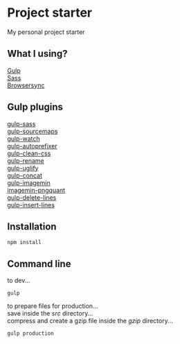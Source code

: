 # Project starter

My personal project starter


## What I using?

[Gulp](http://gulpjs.com)<br />
[Sass](http://sass-lang.com)<br />
[Browsersync](https://www.browsersync.io)<br />


## Gulp plugins

[gulp-sass](https://www.npmjs.com/package/gulp-sass)<br />
[gulp-sourcemaps](https://www.npmjs.com/package/gulp-sourcemaps)<br />
[gulp-watch](https://www.npmjs.com/package/gulp-watch)<br />
[gulp-autoprefixer](https://www.npmjs.com/package/gulp-autoprefixer)<br />
[gulp-clean-css](https://www.npmjs.com/package/gulp-clean-css)<br />
[gulp-rename](https://www.npmjs.com/package/gulp-rename)<br />
[gulp-uglify](https://www.npmjs.com/package/gulp-uglify)<br />
[gulp-concat](https://www.npmjs.com/package/gulp-concat)<br />
[gulp-imagemin](https://www.npmjs.com/package/gulp-imagemin)<br />
[imagemin-pngquant](https://www.npmjs.com/package/imagemin-pngquant)<br />
[gulp-delete-lines](https://www.npmjs.com/package/gulp-delete-lines)<br />
[gulp-insert-lines](https://www.npmjs.com/package/gulp-insert-lines)<br />


## Installation

```
npm install
```

## Command line

to dev...

```
gulp
``` 

to prepare files for production...<br />
save inside the *src* directory...<br />
compress and create a gzip file inside the *gzip* directory...<br />

```
gulp production
```